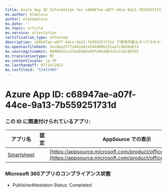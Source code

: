 ```yaml
---
title: Azure App ID Information for c68947ae-a07f-44ce-9a13-7b559251731d
ms.author: elmalova
author: elenamalova
ms.date: ''
ms.topic: article
ms.service: attestation
certification_type: attested
description: c68947ae-a07f-44ce-9a13-7b559251731d で使用可能なすべてのセキュリティおよびコンプライアンス情報。
ms.openlocfilehash: 5ec0ea337f14416414344d80b231aafc9836e633
ms.sourcegitcommit: 0098942ce316ab984e09fd9d2063cbc516c8bfb5
ms.translationtype: MT
ms.contentlocale: ja-JP
ms.lasthandoff: 07/14/2021
ms.locfileid: "53423405"
---
```

# <a name="azure-app-id-c68947ae-a07f-44ce-9a13-7b559251731d"></a>Azure App ID: c68947ae-a07f-44ce-9a13-7b559251731d


### <a name="apps-associated-with-this-id"></a>この ID に関連付けられているアプリ:
| **アプリ名** | **認定** | **AppSource での表示** |
|-|-|-|
| [Smartsheet](https://docs.microsoft.com/en-us/microsoft-365-app-certification/forward/WA104380975) |  | [https://appsource.microsoft.com/product/office/WA104380975](https://appsource.microsoft.com/product/office/WA104380975) |

### <a name="microsoft-365-app-compliance-status"></a>Microsoft 365アプリのコンプライアンス状態
- PublisherAttestaton Status: Completed
